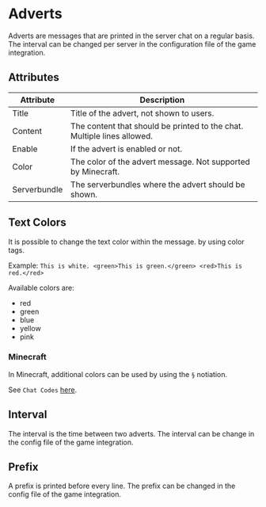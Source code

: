 # Adverts

Adverts are messages that are printed in the server chat on a regular basis.
The interval can be changed per server in the configuration file of the game integration.

## Attributes

| Attribute    | Description                                                             |
|--------------|-------------------------------------------------------------------------|
| Title        | Title of the advert, not shown to users.                                |
| Content      | The content that should be printed to the chat. Multiple lines allowed. |
| Enable       | If the advert is enabled or not.                                        |
| Color        | The color of the advert message. Not supported by Minecraft.            |
| Serverbundle | The serverbundles where the advert should be shown.                     |

## Text Colors
It is possible to change the text color within the message. by using color tags.

Example:
`This is white. <green>This is green.</green> <red>This is red.</red>`

Available colors are:

- red
- green
- blue
- yellow
- pink

### Minecraft
In Minecraft, additional colors can be used by using the `§` notiation.

See `Chat Codes` [here](https://www.digminecraft.com/lists/color_list_pc.php).

## Interval

The interval is the time between two adverts. The interval can be change in the config file of the game integration.

## Prefix
A prefix is printed before every line. The prefix can be changed in the config file of the game integration.
